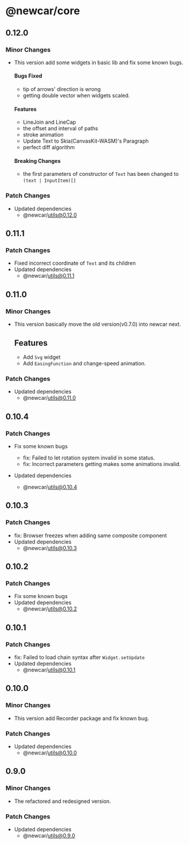 # @newcar/core

## 0.12.0

### Minor Changes

- This version add some widgets in basic lib and fix some known bugs.

  #### Bugs Fixed

  - tip of arrows' direction is wrong
  - getting double vector when widgets scaled.

  #### Features

  - LineJoin and LineCap
  - the offset and interval of paths
  - stroke animation
  - Update Text to Skia(CanvasKit-WASM)'s Paragraph
  - perfect diff algorithm

  #### Breaking Changes

  - the first parameters of constructor of `Text` has been changed to `(text | InputItem)[]`

### Patch Changes

- Updated dependencies
  - @newcar/utils@0.12.0

## 0.11.1

### Patch Changes

- Fixed incorrect coordinate of `Text` and its children
- Updated dependencies
  - @newcar/utils@0.11.1

## 0.11.0

### Minor Changes

- This version basically move the old version(v0.7.0) into newcar next.

  ## Features

  - Add `Svg` widget
  - Add `EasingFunction` and change-speed animation.

### Patch Changes

- Updated dependencies
  - @newcar/utils@0.11.0

## 0.10.4

### Patch Changes

- Fix some known bugs

  - fix: Failed to let rotation system invalid in some status.
  - fix: Incorrect parameters getting makes some animations invalid.

- Updated dependencies
  - @newcar/utils@0.10.4

## 0.10.3

### Patch Changes

- fix: Browser freezes when adding same composite component
- Updated dependencies
  - @newcar/utils@0.10.3

## 0.10.2

### Patch Changes

- Fix some known bugs
- Updated dependencies
  - @newcar/utils@0.10.2

## 0.10.1

### Patch Changes

- fix: Failed to load chain syntax after `Widget.setUpdate`
- Updated dependencies
  - @newcar/utils@0.10.1

## 0.10.0

### Minor Changes

- This version add Recorder package and fix known bug.

### Patch Changes

- Updated dependencies
  - @newcar/utils@0.10.0

## 0.9.0

### Minor Changes

- The refactored and redesigned version.

### Patch Changes

- Updated dependencies
  - @newcar/utils@0.9.0
